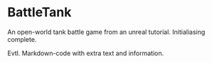 # BattleTank
An open-world tank battle game from an unreal tutorial.
Initialiasing complete.


Evtl. Markdown-code with extra text and information.
